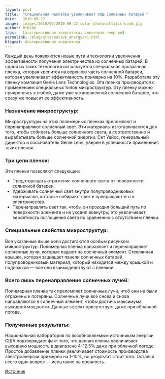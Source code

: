 ```yaml
---
layout: post
title:  "Специальная наклейка увеличивает КПД солнечных батарей!"
date:   2010-09-22
image:  images/2010/09/2010-09-22-solar-photovoltaics-band.jpg
author: MrDekk
tags:   [альтернативная энергетика, солнечная энергия]
permalink: /blog/alternative_energy/41.html
blogcat: Альтернативная энергетика
---
```


Каждый день появляются новые пути и технологии увеличения эффективности получения электричества из солнечных батарей. В одной из таких технологий используется специальная прозрачная пленка, которая крепится на верхнюю часть солнечной батареи, которая увеличивает эффективность примерно на 10%. Разработала эту пленку компания Genie Lens Technologies. Эта пленка производится с применением специальных типов микроструктур. Эту пленку можно прикреплять к любой, даже уже установленной солнечной батарее, что сразу же повысит ее эффективность.

### Назначение микроструктур:

Микроструктуры на этих полимерных пленках преломляют и перенаправляют солнечный свет. Эти материалы изготавливаются для того, чтобы собирать больше солнечного света, а соответственно и вырабатывать больше солнечной энергии. Сет Уейсс, генеральный директор и сооснователь Genie Lens, уверен в успешности применения таких пленок.

### Три цели пленок:

Эти пленки позволяют следующее:

- Предотвращать отражение солнечного света от поверхности солнечной батареи.
- Удерживать солнечный свет внутри полупроводниковых материалов, которые собирают свет и превращают его в электричество.
- Перенаправлять свет так, чтобы он проходил больший путь по поверхности элемента и не уходил вовнутрь; это увеличивает вероятность поглощения света по сравнению с отсутствием пленки.

### Специальные свойства микроструктур:

Все указанные выше цели достигаются особым рисунком микроструктур. Полимерная пленка направляет и перенаправляет солнечные лучи, которые падают на солнечный элемент. Стеклянная крышка, которая защищает панели солнечных батарей, полупроводниковый материал, который находится между крышкой и подложкой — все они взаимодействуют с пленкой.

### Всего лишь перенаправление солнечных лучей:

Полимерная пленка так преломляет солнечные лучи, чтоб они не были отражены и потеряны. Солнечные лучи все снова и снова направляются в солнечный элемент, чтобы достичь максимума выходной мощности. Данные эффект присутствует даже при облачной погоде.

### Полученные результаты:

Национальная лаборатория по возобновляемым источникам энергии США подтверждает факт того, что данная пленка увеличивает выходную мощность в диапазоне 4-12.5% даже при облачной погоде. Простое добавление пленки увеличивает стоимость производства электроэнергии примерно на 1-10%, но результат стоит того. Остался всего один вопрос — испытание на прочность.

[Источник](http://www.alternative-energy-news.info/power-sticker-boost-solar-power-generation/)